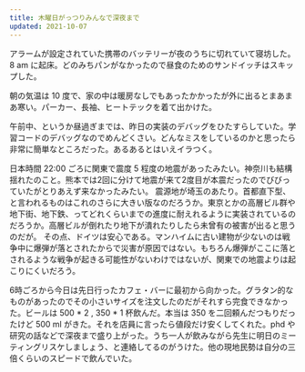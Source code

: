 ```yaml
---
title: 木曜日がっつりみんなで深夜まで
updated: 2021-10-07
---
```



アラームが設定されていた携帯のバッテリーが夜のうちに切れていて寝坊した。8 am に起床。どのみちパンがなかったので昼食のためのサンドイッチはスキップした。

朝の気温は 10 度で、家の中は暖房なしでもあったかかったが外に出るとまあまあ寒い。パーカー、長袖、ヒートテックを着て出かけた。

午前中、というか昼過ぎまでは、昨日の実装のデバッグをひたすらしていた。学習コードのデバッグなのでめんどくさい。どんなミスをしているのかと思ったら非常に簡単なところだった。あるあるとはいえイラつく。

日本時間 22:00 ごろに関東で震度 5 程度の地震があったみたい。神奈川も結構揺れたのこと。熊本では2回に分けて地震が来て2度目が本震だったのでびびっていたがとりあえず来なかったみたい。
震源地が埼玉のあたり。首都直下型、と言われるものはこれのさらに大きい版なのだろうか。東京とかの高層ビル群や地下街、地下鉄、ってどれくらいまでの進度に耐えれるように実装されているのだろうか。高層ビルが倒れたり地下が潰れたりしたら未曾有の被害が出ると思うのだが。
その点、ドイツは安心である。マンハイムに古い建物が少ないのは戦争中に爆弾が落とされたからで災害が原因ではない。もちろん爆弾がここに落とされるような戦争が起きる可能性がないわけではないが、関東での地震よりは起こりにくいだろう。

6時ごろから今日は先日行ったカフェ・バーに最初から向かった。グラタン的なものがあったのでその小さいサイズを注文したのだがそれすら完食できなかった。ビールは 500 * 2 , 350 * 1 杯飲んだ。本当は 350 を二回頼んだつもりだったけど 500 ml がきた。それを店員に言ったら値段だけ安くしてくれた。phd や研究の話などで深夜まで盛り上がった。うち一人が飲みながら先生に明日のミーティングリスケしましょう、と連絡してるのがうけた。他の現地民勢は自分の三倍くらいのスピードで飲んでいた。
